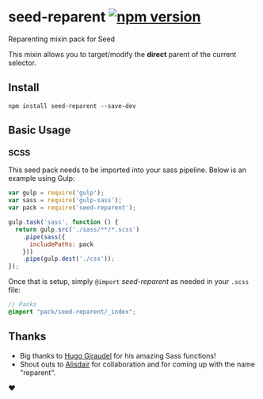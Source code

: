 # seed-reparent [![npm version](https://badge.fury.io/js/seed-reparent.svg)](https://badge.fury.io/js/seed-reparent)

Reparenting mixin pack for Seed

This mixin allows you to target/modify the **direct** parent of the current selector.

## Install
```
npm install seed-reparent --save-dev
```


## Basic Usage

### SCSS
This seed pack needs to be imported into your sass pipeline. Below is an example using Gulp:


```javascript
var gulp = require('gulp');
var sass = require('gulp-sass');
var pack = require('seed-reparent');

gulp.task('sass', function () {
  return gulp.src('./sass/**/*.scss')
    .pipe(sass({
      includePaths: pack
    }))
    .pipe(gulp.dest('./css'));
});
```

Once that is setup, simply `@import` *seed-reparent* as needed in your `.scss` file:

```scss
// Packs
@import "pack/seed-reparent/_index";
```

## Thanks

* Big thanks to [Hugo Giraudel](http://hugogiraudel.com/) for his amazing Sass functions!
* Shout outs to [Alisdair](http://alisdair.mcdiarmid.org/) for collaboration and for coming up with the name "reparent".

:heart:
